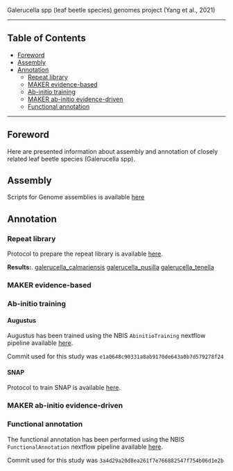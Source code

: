 
Galerucella spp (leaf beetle species) genomes project (Yang et al., 2021)

---------------------------

## Table of Contents

   * [Foreword](#foreword)
   * [Assembly](#assembly)
   * [Annotation](#Annotation)  
      * [Repeat library](#repeat_library)
      * [MAKER evidence-based](#maker_evidence_based)
      * [Ab-initio training](#ab_initio_training)
      * [MAKER ab-initio evidence-driven](maker_ab_initio_evidence_driven)
      * [Functional annotation](functional_annotation)

---------------------------

## Foreword

Here are presented information about assembly and annotation of closely related leaf beetle species (Galerucella spp).

## Assembly

Scripts for Genome assemblies is available [here](./commandline_genome_assembly_polishing.md)

## Annotation

### Repeat library

Protocol to prepare the repeat library is available [here](https://www.biostars.org/p/411101/#411101).

**Results:**. 
[galerucella_calmariensis](./galerucella_calmariensis/repeat_lib.fa)
[galerucella_pusilla](./galerucella_pusilla/repeat_lib.fa)
[galerucella_tenella](./galerucella_tenella/repeat_lib.fa)

### MAKER evidence-based

### Ab-initio training

#### Augustus

Augustus has been trained using the NBIS `AbinitioTraining` nextflow pipeline available [here](https://github.com/NBISweden/pipelines-nextflow).

Commit used for this study was `e1a0648c90331a8ab9170de643a0b7d579278f24`

#### SNAP

Protocol to train SNAP is available [here](./snap_training.md).

### MAKER ab-initio evidence-driven

### Functional annotation

The functional annotation has been performed using the NBIS `FunctionalAnnotation` nextflow pipeline available [here](https://github.com/NBISweden/pipelines-nextflow).

Commit used for this study was `3a4d29a20d8ea261f7e766882547f754b06d1e2b`
